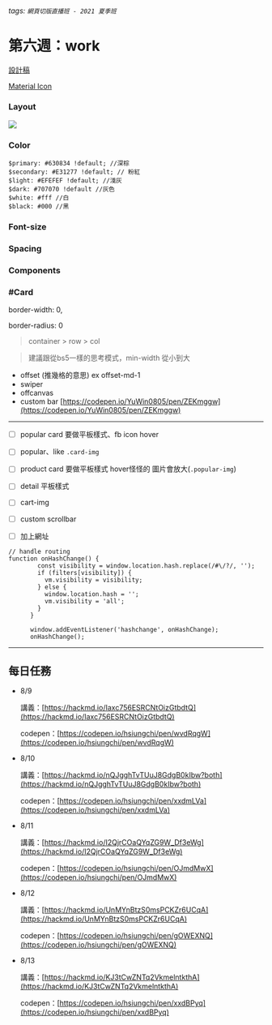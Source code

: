 ###### tags: `網頁切版直播班 - 2021 夏季班`
# 第六週：work

[設計稿](https://xd.adobe.com/view/057f9d4e-6781-43fe-9aea-9f73f67dd2fd-502c/)

[Material Icon](https://fonts.google.com/icons?selected=Material+Icons)

### Layout

![](https://i.imgur.com/FCQyxAw.png)


### Color

```sass=
$primary: #630834 !default; //深棕
$secondary: #E31277 !default; // 粉紅
$light: #EFEFEF !default; //淺灰
$dark: #707070 !default //灰色
$white: #fff //白
$black: #000 //黑
```

### Font-size

### Spacing

### Components

### #Card

border-width: 0,

border-radius: 0

> container > row > col

> 建議跟從bs5一樣的思考模式，min-width 從小到大

- offset (推幾格的意思) ex offset-md-1
- swiper
- offcanvas
- custom bar [https://codepen.io/YuWin0805/pen/ZEKmggw](https://codepen.io/YuWin0805/pen/ZEKmggw)

---

- [ ] popular card 要做平板樣式、fb icon hover

- [ ] popular、like  `.card-img`

- [ ] product card 要做平板樣式 hover怪怪的 圖片會放大(`.popular-img`)

- [ ] detail 平板樣式

- [ ] cart-img

- [ ] custom scrollbar

- [ ] 加上網址

```javascript=
// handle routing
function onHashChange() {
        const visibility = window.location.hash.replace(/#\/?/, '');
        if (filters[visibility]) {
          vm.visibility = visibility;
        } else {
          window.location.hash = '';
          vm.visibility = 'all';
        }
      }

      window.addEventListener('hashchange', onHashChange);
      onHashChange();
```

---

## 每日任務

- 8/9

    講義：[https://hackmd.io/Iaxc756ESRCNtOizGtbdtQ](https://hackmd.io/Iaxc756ESRCNtOizGtbdtQ)

    codepen：[https://codepen.io/hsiungchi/pen/wvdRqgW](https://codepen.io/hsiungchi/pen/wvdRqgW)

- 8/10

    講義：[https://hackmd.io/nQJgghTvTUuJ8GdgB0kIbw?both](https://hackmd.io/nQJgghTvTUuJ8GdgB0kIbw?both)

    codepen：[https://codepen.io/hsiungchi/pen/xxdmLVa](https://codepen.io/hsiungchi/pen/xxdmLVa)

- 8/11

    講義：[https://hackmd.io/I2QjrCOaQYqZG9W_Df3eWg](https://hackmd.io/I2QjrCOaQYqZG9W_Df3eWg)

    codepen：[https://codepen.io/hsiungchi/pen/OJmdMwX](https://codepen.io/hsiungchi/pen/OJmdMwX)

- 8/12

    講義：[https://hackmd.io/UnMYnBtzS0msPCKZr6UCqA](https://hackmd.io/UnMYnBtzS0msPCKZr6UCqA)

    codepen：[https://codepen.io/hsiungchi/pen/gOWEXNQ](https://codepen.io/hsiungchi/pen/gOWEXNQ)

- 8/13

    講義：[https://hackmd.io/KJ3tCwZNTq2VkmelntkthA](https://hackmd.io/KJ3tCwZNTq2VkmelntkthA)

    codepen：[https://codepen.io/hsiungchi/pen/xxdBPyq](https://codepen.io/hsiungchi/pen/xxdBPyq)